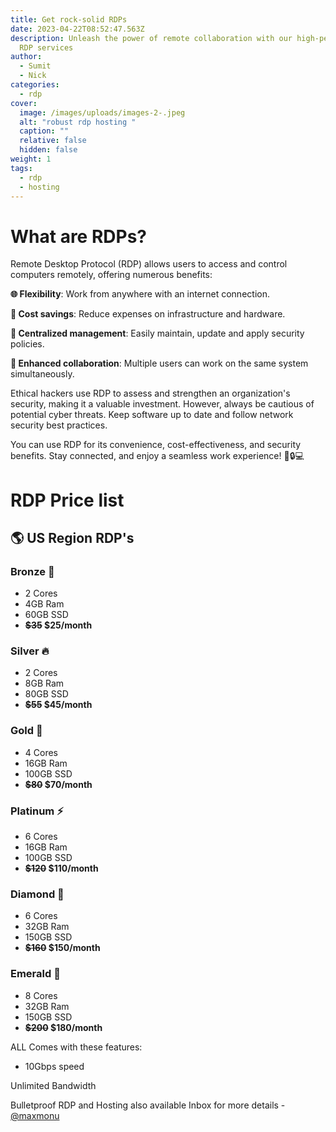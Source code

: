 ```yaml
---
title: Get rock-solid RDPs
date: 2023-04-22T08:52:47.563Z
description: Unleash the power of remote collaboration with our high-performance
  RDP services
author:
  - Sumit
  - Nick
categories:
  - rdp
cover:
  image: /images/uploads/images-2-.jpeg
  alt: "robust rdp hosting "
  caption: ""
  relative: false
  hidden: false
weight: 1
tags:
  - rdp
  - hosting
---
```


# What are RDPs?
Remote Desktop Protocol (RDP) allows users to access and control computers remotely, offering numerous benefits:

**🌐 Flexibility**: Work from anywhere with an internet connection.

**💼 Cost savings**: Reduce expenses on infrastructure and hardware.

**🔧 Centralized management**: Easily maintain, update and apply security policies.

**👥 Enhanced collaboration**: Multiple users can work on the same system simultaneously.

Ethical hackers use RDP to assess and strengthen an organization's security, making it a valuable investment. However, always be cautious of potential cyber threats. Keep software up to date and follow network security best practices.

You can use RDP for its convenience, cost-effectiveness, and security benefits. Stay connected, and enjoy a seamless work experience! 🚀🔒💻



# RDP Price list

## 🌎 US Region RDP's

### Bronze 🐛
- 2 Cores
- 4GB Ram
- 60GB SSD
- **~~$35~~ $25/month**

### Silver 🔥
- 2 Cores
- 8GB Ram
- 80GB SSD
- **~~$55~~ $45/month**

### Gold 👑
- 4 Cores
- 16GB Ram
- 100GB SSD
- **~~$80~~ $70/month**

### Platinum ⚡
- 6 Cores
- 16GB Ram
- 100GB SSD
- **~~$120~~ $110/month**

### Diamond 💎
- 6 Cores
- 32GB Ram
- 150GB SSD
- **~~$160~~ $150/month**

### Emerald 🚀
- 8 Cores
- 32GB Ram
- 150GB SSD
- **~~$200~~ $180/month**

ALL Comes with these features:

- 10Gbps speed

Unlimited Bandwidth

Bulletproof RDP and Hosting also available
Inbox for more details - [@maxmonu](https://telegram.dog/maxmonu)
